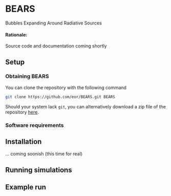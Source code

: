 # BEARS
Bubbles Expanding Around Radiative Sources

#### Rationale:

Source code and documentation coming shortly




## Setup

### Obtaining BEARS

You can clone the repository with the following command
```bash
git clone https://github.com/eor/BEARS.git BEARS
```
Should your system lack `git`, you can alternatively download a zip file of the repository [here](https://github.com/eor/BEARS/archive/master.zip).

### Software requirements

## Installation

... coming soonish (this time for real)


## Running simulations


## Example run
